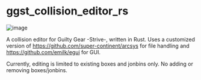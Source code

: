 # ggst_collision_editor_rs
![image](https://user-images.githubusercontent.com/9942055/166134538-f4366999-d422-4556-96ec-cf0425e3a4db.png)

A collision editor for Guilty Gear -Strive-, written in Rust. Uses a customized version of https://github.com/super-continent/arcsys for file handling and https://github.com/emilk/egui for GUI.

Currently, editing is limited to existing boxes and jonbins only. No adding or removing boxes/jonbins.

